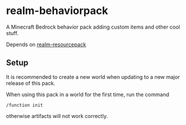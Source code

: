 # realm-behaviorpack

A Minecraft Bedrock behavior pack adding custom items and other cool stuff.

Depends on [realm-resourcepack](https://github.com/RealHackerman/realm-resourcepack)

## Setup
It is recommended to create a new world when updating to a new major release of this pack.

When using this pack in a world for the first time, run the command

    /function init

otherwise artifacts will not work correctly.
